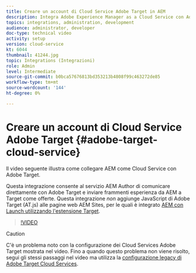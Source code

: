 ```yaml
---
title: Creare un account di Cloud Service Adobe Target in AEM
description: Integra Adobe Experience Manager as a Cloud Service con Adobe Target utilizzando l’autenticazione IMS per Cloud Service e Adobi.
topics: integrations, administration, development
audience: administrator, developer
doc-type: technical video
activity: setup
version: cloud-service
kt: 6044
thumbnail: 41244.jpg
topic: Integrations (Integrazioni)
role: Admin
level: Intermediate
source-git-commit: b0bca57676813bd353213b4808f99c463272de85
workflow-type: tm+mt
source-wordcount: '144'
ht-degree: 0%

---
```



# Creare un account di Cloud Service Adobe Target {#adobe-target-cloud-service}

Il video seguente illustra come collegare AEM come Cloud Service con Adobe Target.

Questa integrazione consente al servizio AEM Author di comunicare direttamente con Adobe Target e inviare frammenti esperienza da AEM a Target come offerte.  Questa integrazione *non* aggiunge JavaScript di Adobe Target (AT.js) alle pagine web AEM Sites, per le quali è integrato [AEM con Launch utilizzando l&#39;estensione Target](../experience-platform-launch/connect-aem-launch-adobe-io.md).

>[!VIDEO](https://video.tv.adobe.com/v/41244?quality=12&learn=on)

>[!CAUTION]
>
>C&#39;è un problema noto con la configurazione dei Cloud Services Adobe Target mostrata nel video. Fino a quando questo problema non viene risolto, segui gli stessi passaggi nel video ma utilizza la [configurazione legacy di Adobe Target Cloud Services](https://docs.adobe.com/content/help/en/experience-manager-learn/aem-target-tutorial/aem-target-implementation/using-aem-cloud-services.html).

